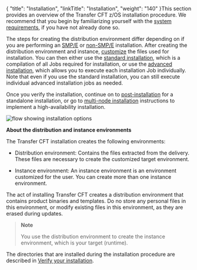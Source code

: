 {
    "title": "Installation",
    "linkTitle": "Installation",
    "weight": "140"
}This section provides an overview of the Transfer CFT z/OS installation procedure. We recommend that you begin by familiarizing yourself with the [system requirements](../c_about_zos/r_prerequistes_zos), if you have not already done so.

The steps for creating the distribution environment differ depending on if you are performing an [SMP/E]() or [non-SMP/E]() installation. After creating the distribution environment and instance, [customize](t_customize_instance_zos) the files used for installation. You can then either use the [standard installation](zos_auto_install_a05all), which is a compilation of all Jobs required for installation, or use the [advanced installation](), which allows you to execute each installation Job individually. Note that even if you use the standard installation, you can still execute individual advanced installation jobs as needed.

Once you verify the installation, continue on to [post-installation](../t_start_servers_jobs_zos) for a standalone installation, or go to [multi-node installation](../c_multinode_zos) instructions to implement a high-availability installation.

![flow showing installation options](/Images/TransferCFT/install_overview_zos.png)

**About the distribution and instance environments**

The Transfer CFT installation creates the following environments:

- Distribution environment: Contains the files extracted from the delivery. These files are necessary to create the customized target environment.

<!-- -->

- Instance environment: An instance environment is an environment customized for the user. You can create more than one instance environment.

The act of installing Transfer CFT creates a distribution environment that contains product binaries and templates. Do no store any personal files in this environment, or modify existing files in this environment, as they are erased during updates.

> **Note**
>
> You use the distribution environment to create the instance environment, which is your target (runtime).

The directories that are installed during the installation procedure are described in [Verify your installation](../post_install_zos).
